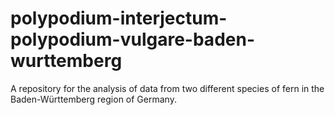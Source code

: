# polypodium-interjectum-polypodium-vulgare-baden-wurttemberg
A repository for the analysis of data from two different species of fern in the Baden-Württemberg region of Germany.
